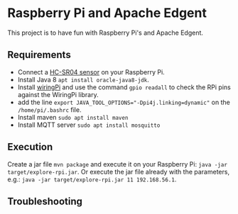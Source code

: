 # Raspberry Pi and Apache Edgent

This project is to have fun with Raspberry Pi's and Apache Edgent.


## Requirements

 - Connect a [HC-SR04 sensor](https://www.modmypi.com/blog/hc-sr04-ultrasonic-range-sensor-on-the-raspberry-pi) on your Raspberry Pi.
 - Install Java 8 `apt install oracle-java8-jdk`.
 - Install [wiringPi](http://wiringpi.com/download-and-install/) and use the command `gpio readall` to check the RPi pins against the WiringPi library.
 - add the line `export JAVA_TOOL_OPTIONS="-Dpi4j.linking=dynamic"` on the `/home/pi/.bashrc` file.
 - Install maven `sudo apt install maven`
 - Install MQTT server `sudo apt install mosquitto`

## Execution

Create a jar file `mvn package` and execute it on your Raspberry Pi: `java -jar target/explore-rpi.jar`. Or execute the jar file already with the parameters, e.g.: `java -jar target/explore-rpi.jar 11 192.168.56.1`.

## Troubleshooting



